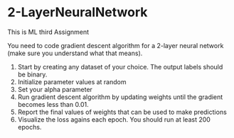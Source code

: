 # 2-LayerNeuralNetwork
This is ML third Assignment

You need to code gradient descent algorithm for a 2-layer neural network (make sure you understand what that means). 

1. Start by creating any dataset of your choice. The output labels should be binary. 
2. Initialize parameter values at random 
3. Set your alpha parameter 
4. Run gradient descent algorithm by updating weights until the gradient becomes less than 0.01. 
5. Report the final values of weights that can be used to make predictions 
6. Visualize the loss agains each epoch. You should run at least 200 epochs. 
